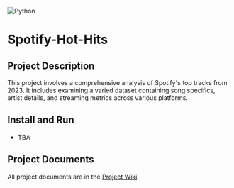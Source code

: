 ![Python](https://img.shields.io/badge/python-3670A0?style=for-the-badge&logo=python&logoColor=ffdd54) 
# Spotify-Hot-Hits

## Project Description

This project involves a comprehensive analysis of Spotify's top tracks from 2023. It includes examining a varied dataset containing song specifics, artist details, and streaming metrics across various platforms. 

## Install and Run

- TBA

## Project Documents

All project documents are in the [Project Wiki](../../wiki/Home).
